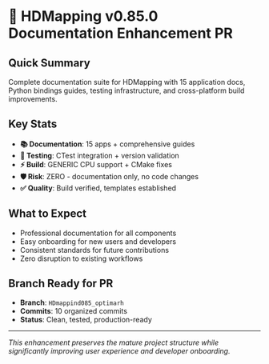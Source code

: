 # 🚀 HDMapping v0.85.0 Documentation Enhancement PR

## Quick Summary
Complete documentation suite for HDMapping with 15 application docs, Python bindings guides, testing infrastructure, and cross-platform build improvements.

## Key Stats
- **📚 Documentation**: 15 apps + comprehensive guides
- **🧪 Testing**: CTest integration + version validation  
- **⚡ Build**: GENERIC CPU support + CMake fixes
- **🛡️ Risk**: ZERO - documentation only, no code changes
- **✅ Quality**: Build verified, templates established

## What to Expect
- Professional documentation for all components
- Easy onboarding for new users and developers
- Consistent standards for future contributions
- Zero disruption to existing workflows

## Branch Ready for PR
- **Branch**: `HDmappind085_optimarh`
- **Commits**: 10 organized commits
- **Status**: Clean, tested, production-ready

---
*This enhancement preserves the mature project structure while significantly improving user experience and developer onboarding.*
